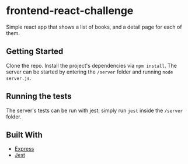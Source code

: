 # frontend-react-challenge

Simple react app that shows a list of books, and a detail page for each of them.

## Getting Started

Clone the repo. Install the project's dependencies via `npm install`. 
The server can be started by entering the `/server` folder and running `node server.js`.

## Running the tests

The server's tests can be run with jest: simply run `jest` inside the `/server` folder.

## Built With

* [Express](http://https://expressjs.com)
* [Jest](https://jestjs.io)
